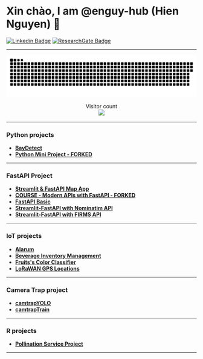 # Xin chào, I am @enguy-hub (Hien Nguyen) :wave:

[![Linkedin Badge](https://img.shields.io/badge/My-LinkeIn-blue)](https://www.linkedin.com/in/hien-n-20ab20a5/)
[![ResearchGate Badge](https://img.shields.io/badge/My-ResearchGate-yellow)](https://www.researchgate.net/profile/Hien-Nguyen-153)

---

<a href=#><img src="contributions.svg"></a>

<p align="center"> 
  Visitor count<br>
  <img src="https://profile-counter.glitch.me/enguy-hub/count.svg" />
</p>

---

### Python projects

- **[BayDetect](https://github.com/enguy-hub/BayDetect)**
- **[Python Mini Project - FORKED](https://github.com/enguy-hub/python-mini-project)**

---

### FastAPI Project

- **[Streamlit & FastAPI Map App](https://github.com/enguy-hub/mapapp_streamlit_fastapi)**
- **[COURSE - Modern APIs with FastAPI - FORKED](https://github.com/enguy-hub/modern-apis-with-fastapi)**
- **[FastAPI Basic](https://github.com/enguy-hub/fastapi_basictutorial)**
- **[Streamlit-FastAPI with Nominatim API](https://github.com/enguy-hub/streamlit_fastapi_nominatim)**
- **[Streamlit-FastAPI with FIRMS API](https://github.com/enguy-hub/streamlit_fastapi_firms)**

---

### IoT projects

- **[Alarum](https://github.com/enguy-hub/alarum)**
- **[Beverage Inventory Management](https://github.com/enguy-hub/store-alerting-system)**
- **[Fruits's Color Classifier](https://github.com/enguy-hub/seeedLoRa-fruits-colorClassifier)**
- **[LoRaWAN GPS Locations](https://github.com/enguy-hub/seeedLoRa-gpsLocations)**

---

### Camera Trap project

- **[camtrapYOLO](https://github.com/enguy-hub/camtrapYOLO)**
- **[camtrapTrain](https://github.com/enguy-hub/camtrapTrain)**

---

### R projects

- **[Pollination Service Project](https://github.com/enguy-hub/phytometer-statsanalysis)**

---

